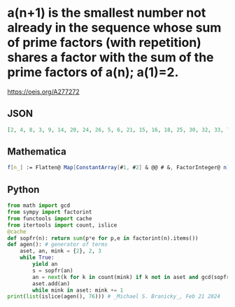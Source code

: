# a\(n\+1\) is the smallest number not already in the sequence whose sum of prime factors \(with repetition\) shares a factor with the sum of the prime factors of a\(n\); a\(1\)\=2\.
https://oeis.org/A277272
## JSON
```JSON
[2, 4, 8, 3, 9, 14, 20, 24, 26, 5, 6, 21, 15, 16, 18, 25, 30, 32, 33, 7, 10, 12, 38, 27, 35, 36, 39, 42, 44, 46, 51, 49, 50, 55, 57, 11, 28, 40, 45, 48, 54, 62, 60, 64, 65, 66, 69, 13, 22, 56, 63, 74, 68, 70, 72, 77, 78, 81, 84, 85, 87, 91, 86, 92, 95, 93, 17, 52, 88, 99, 145, 98, 100, 94, 115, 102]
```
## Mathematica
```Mathematica
f[n_] := Flatten@ Map[ConstantArray[#1, #2] & @@ # &, FactorInteger@ n]; a = {2}; Do[k = 2; While[Nand[IntersectingQ[f[Total@ f@ k], f[Total@ f@ a[[n - 1]]]], ! MemberQ[a, k]], k++]; AppendTo[a, k], {n, 2, 76}]; a (* _Michael De Vlieger_, Oct 08 2016 *)
```
## Python
```Python
from math import gcd
from sympy import factorint
from functools import cache
from itertools import count, islice
@cache
def sopfr(n): return sum(p*e for p,e in factorint(n).items())
def agen(): # generator of terms
    aset, an, mink = {2}, 2, 3
    while True:
        yield an
        s = sopfr(an)
        an = next(k for k in count(mink) if k not in aset and gcd(sopfr(k), s)!=1)
        aset.add(an)
        while mink in aset: mink += 1
print(list(islice(agen(), 76))) # _Michael S. Branicky_, Feb 21 2024
```

